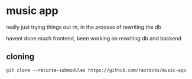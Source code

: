 # music app

really just trying things out rn, in the process of rewriting the db

havent done much frontend, been working on rewriting db and backend

## cloning

`git clone --recurse-submodules https://github.com/raxracks/music-app`

